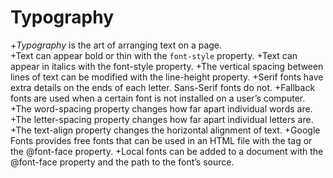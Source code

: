 <h1>Typography</h1>

+<em>Typography</em> is the art of arranging text on a page.<br>
+Text can appear bold or thin with the <code class="code__2rdF32qjRVp7mMVBHuPwDS">font-style</code> property.
+Text can appear in italics with the font-style property.
+The vertical spacing between lines of text can be modified with the line-height property.
+Serif fonts have extra details on the ends of each letter. Sans-Serif fonts do not.
+Fallback fonts are used when a certain font is not installed on a user’s computer.
+The word-spacing property changes how far apart individual words are.
+The letter-spacing property changes how far apart individual letters are.
+The text-align property changes the horizontal alignment of text.
+Google Fonts provides free fonts that can be used in an HTML file with the <link> tag or the @font-face property.
+Local fonts can be added to a document with the @font-face property and the path to the font’s source.

